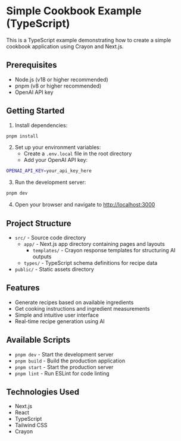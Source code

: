 # Simple Cookbook Example (TypeScript)

This is a TypeScript example demonstrating how to create a simple cookbook application using Crayon and Next.js.

## Prerequisites

- Node.js (v18 or higher recommended)
- pnpm (v8 or higher recommended)
- OpenAI API key

## Getting Started

1. Install dependencies:

```bash
pnpm install
```

2. Set up your environment variables:
   - Create a `.env.local` file in the root directory
   - Add your OpenAI API key:

```bash
OPENAI_API_KEY=your_api_key_here
```

3. Run the development server:

```bash
pnpm dev
```

4. Open your browser and navigate to [http://localhost:3000](http://localhost:3000)

## Project Structure

- `src/` - Source code directory
  - `app/` - Next.js app directory containing pages and layouts
    - `templates/` - Crayon response templates for structuring AI outputs
  - `types/` - TypeScript schema definitions for recipe data
- `public/` - Static assets directory

## Features

- Generate recipes based on available ingredients
- Get cooking instructions and ingredient measurements
- Simple and intuitive user interface
- Real-time recipe generation using AI

## Available Scripts

- `pnpm dev` - Start the development server
- `pnpm build` - Build the production application
- `pnpm start` - Start the production server
- `pnpm lint` - Run ESLint for code linting

## Technologies Used

- Next.js
- React
- TypeScript
- Tailwind CSS
- Crayon
